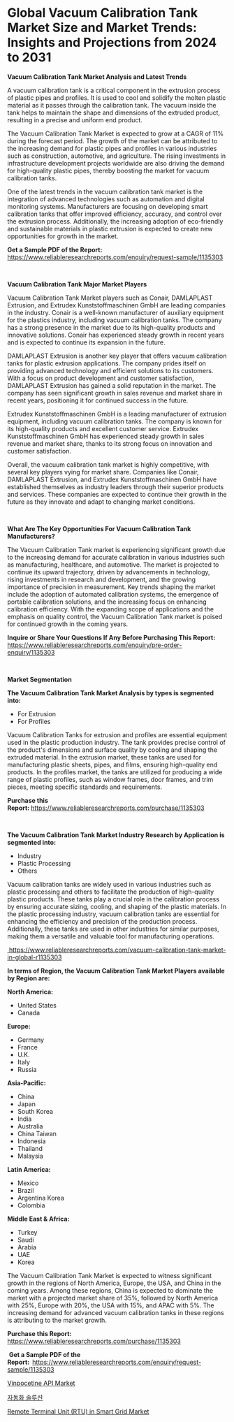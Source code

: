 <p><h1>Global Vacuum Calibration Tank Market Size and Market Trends: Insights and Projections from 2024 to 2031</h1></p><p><strong>Vacuum Calibration Tank Market Analysis and Latest Trends</strong></p>
<p><p>A vacuum calibration tank is a critical component in the extrusion process of plastic pipes and profiles. It is used to cool and solidify the molten plastic material as it passes through the calibration tank. The vacuum inside the tank helps to maintain the shape and dimensions of the extruded product, resulting in a precise and uniform end product. </p><p>The Vacuum Calibration Tank Market is expected to grow at a CAGR of 11% during the forecast period. The growth of the market can be attributed to the increasing demand for plastic pipes and profiles in various industries such as construction, automotive, and agriculture. The rising investments in infrastructure development projects worldwide are also driving the demand for high-quality plastic pipes, thereby boosting the market for vacuum calibration tanks.</p><p>One of the latest trends in the vacuum calibration tank market is the integration of advanced technologies such as automation and digital monitoring systems. Manufacturers are focusing on developing smart calibration tanks that offer improved efficiency, accuracy, and control over the extrusion process. Additionally, the increasing adoption of eco-friendly and sustainable materials in plastic extrusion is expected to create new opportunities for growth in the market.</p></p>
<p><strong>Get a Sample PDF of the Report:&nbsp;</strong> <a href="https://www.reliableresearchreports.com/enquiry/request-sample/1135303">https://www.reliableresearchreports.com/enquiry/request-sample/1135303</a></p>
<p>&nbsp;</p>
<p><strong>Vacuum Calibration Tank Major Market Players</strong></p>
<p><p>Vacuum Calibration Tank Market players such as Conair, DAMLAPLAST Extrusion, and Extrudex Kunststoffmaschinen GmbH are leading companies in the industry. Conair is a well-known manufacturer of auxiliary equipment for the plastics industry, including vacuum calibration tanks. The company has a strong presence in the market due to its high-quality products and innovative solutions. Conair has experienced steady growth in recent years and is expected to continue its expansion in the future.</p><p>DAMLAPLAST Extrusion is another key player that offers vacuum calibration tanks for plastic extrusion applications. The company prides itself on providing advanced technology and efficient solutions to its customers. With a focus on product development and customer satisfaction, DAMLAPLAST Extrusion has gained a solid reputation in the market. The company has seen significant growth in sales revenue and market share in recent years, positioning it for continued success in the future.</p><p>Extrudex Kunststoffmaschinen GmbH is a leading manufacturer of extrusion equipment, including vacuum calibration tanks. The company is known for its high-quality products and excellent customer service. Extrudex Kunststoffmaschinen GmbH has experienced steady growth in sales revenue and market share, thanks to its strong focus on innovation and customer satisfaction.</p><p>Overall, the vacuum calibration tank market is highly competitive, with several key players vying for market share. Companies like Conair, DAMLAPLAST Extrusion, and Extrudex Kunststoffmaschinen GmbH have established themselves as industry leaders through their superior products and services. These companies are expected to continue their growth in the future as they innovate and adapt to changing market conditions.</p></p>
<p>&nbsp;</p>
<p><strong>What Are The Key Opportunities For Vacuum Calibration Tank Manufacturers?</strong></p>
<p><p>The Vacuum Calibration Tank market is experiencing significant growth due to the increasing demand for accurate calibration in various industries such as manufacturing, healthcare, and automotive. The market is projected to continue its upward trajectory, driven by advancements in technology, rising investments in research and development, and the growing importance of precision in measurement. Key trends shaping the market include the adoption of automated calibration systems, the emergence of portable calibration solutions, and the increasing focus on enhancing calibration efficiency. With the expanding scope of applications and the emphasis on quality control, the Vacuum Calibration Tank market is poised for continued growth in the coming years.</p></p>
<p><strong>Inquire or Share Your Questions If Any Before Purchasing This Report:</strong> <a href="https://www.reliableresearchreports.com/enquiry/pre-order-enquiry/1135303">https://www.reliableresearchreports.com/enquiry/pre-order-enquiry/1135303</a></p>
<p>&nbsp;</p>
<p><strong>Market Segmentation</strong></p>
<p><strong>The Vacuum Calibration Tank Market Analysis by types is segmented into:</strong></p>
<p><ul><li>For Extrusion</li><li>For Profiles</li></ul></p>
<p><p>Vacuum Calibration Tanks for extrusion and profiles are essential equipment used in the plastic production industry. The tank provides precise control of the product's dimensions and surface quality by cooling and shaping the extruded material. In the extrusion market, these tanks are used for manufacturing plastic sheets, pipes, and films, ensuring high-quality end products. In the profiles market, the tanks are utilized for producing a wide range of plastic profiles, such as window frames, door frames, and trim pieces, meeting specific standards and requirements.</p></p>
<p><strong>Purchase this Report:&nbsp;</strong><a href="https://www.reliableresearchreports.com/purchase/1135303">https://www.reliableresearchreports.com/purchase/1135303</a></p>
<p>&nbsp;</p>
<p><strong>The Vacuum Calibration Tank Market Industry Research by Application is segmented into:</strong></p>
<p><ul><li>Industry</li><li>Plastic Processing</li><li>Others</li></ul></p>
<p><p>Vacuum calibration tanks are widely used in various industries such as plastic processing and others to facilitate the production of high-quality plastic products. These tanks play a crucial role in the calibration process by ensuring accurate sizing, cooling, and shaping of the plastic materials. In the plastic processing industry, vacuum calibration tanks are essential for enhancing the efficiency and precision of the production process. Additionally, these tanks are used in other industries for similar purposes, making them a versatile and valuable tool for manufacturing operations.</p></p>
<p><a href="https://www.reliableresearchreports.com/vacuum-calibration-tank-market-in-global-r1135303">&nbsp;https://www.reliableresearchreports.com/vacuum-calibration-tank-market-in-global-r1135303</a></p>
<p><strong>In terms of Region, the Vacuum Calibration Tank Market Players available by Region are:</strong></p>
<p>
    <p> <strong> North America: </strong>
        <ul>
            <li>United States</li>
            <li>Canada</li>
        </ul>
        </p> 
    <p> <strong> Europe: </strong>
        <ul>
            <li>Germany</li>
            <li>France</li>
            <li>U.K.</li>
            <li>Italy</li>
            <li>Russia</li>
        </ul>
        </p> 
    <p> <strong> Asia-Pacific: </strong>
        <ul>
            <li>China</li>
            <li>Japan</li>
            <li>South Korea</li>
            <li>India</li>
            <li>Australia</li>
            <li>China Taiwan</li>
            <li>Indonesia</li>
            <li>Thailand</li>
            <li>Malaysia</li>
        </ul>
        </p> 
    <p> <strong> Latin America: </strong>
        <ul>
            <li>Mexico</li>
            <li>Brazil</li>
            <li>Argentina Korea</li>
            <li>Colombia</li>
        </ul>
        </p> 
    <p> <strong> Middle East & Africa: </strong>
        <ul>
            <li>Turkey</li>
            <li>Saudi</li>
            <li>Arabia</li>
            <li>UAE</li>
            <li>Korea</li>
        </ul>
    </p>
    </p>
<p><p>The Vacuum Calibration Tank Market is expected to witness significant growth in the regions of North America, Europe, the USA, and China in the coming years. Among these regions, China is expected to dominate the market with a projected market share of 35%, followed by North America with 25%, Europe with 20%, the USA with 15%, and APAC with 5%. The increasing demand for advanced vacuum calibration tanks in these regions is attributing to the market growth.</p></p>
<p><strong>Purchase this Report: </strong><a href="https://www.reliableresearchreports.com/purchase/1135303">https://www.reliableresearchreports.com/purchase/1135303</a></p>
<p>&nbsp;<strong>Get a Sample PDF of the Report:&nbsp;&nbsp;</strong><a href="https://www.reliableresearchreports.com/enquiry/request-sample/1135303">https://www.reliableresearchreports.com/enquiry/request-sample/1135303</a></p>
<p><strong></strong></p>
<p><p><a href="https://www.linkedin.com/pulse/vinpocetine-api-market-growth-trends-covid-19-impact-forecasts-f8upe?trackingId=2zBUngoWiqlkQmOwD3BAzQ%3D%3D">Vinpocetine API Market</a></p><p><a href="https://medium.com/@leonidasalazar756/%EB%94%94%EC%BD%94%EB%94%A9-%EC%9E%90%EB%8F%99%ED%99%94-%EC%86%94%EB%A3%A8%EC%85%98-%EC%8B%9C%EC%9E%A5-%EB%A9%94%ED%8A%B8%EB%A6%AD%EC%8A%A4-%EC%8B%9C%EC%9E%A5-%EC%A0%90%EC%9C%A0%EC%9C%A8-%ED%8A%B8%EB%A0%8C%EB%93%9C-%EB%B0%8F-%EC%84%B1%EC%9E%A5-%ED%8C%A8%ED%84%B4-faec47af9cec">자동화 솔루션</a></p><p><a href="https://www.linkedin.com/pulse/remote-terminal-unit-rtu-smart-grid-market-analysis-its-cagr-09hbe?trackingId=aazIdgHpK1HorI0tcGKn7w%3D%3D">Remote Terminal Unit (RTU) in Smart Grid Market</a></p></p>